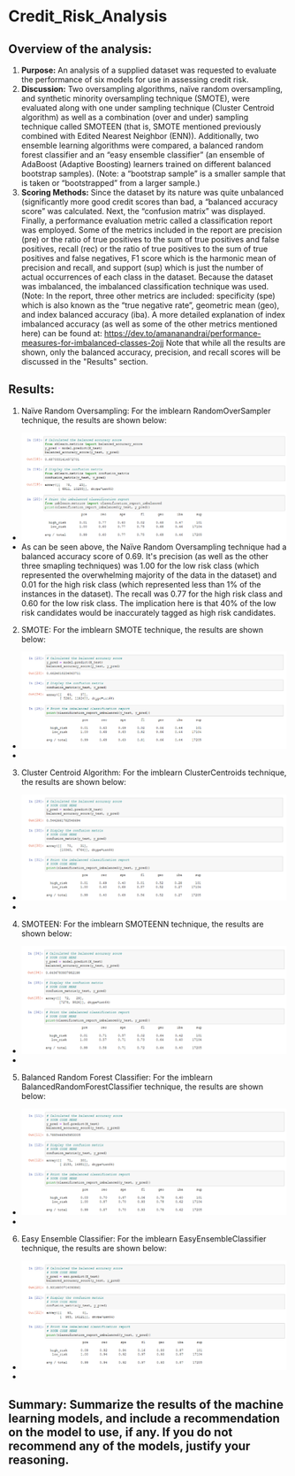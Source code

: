 # Credit_Risk_Analysis
##	Overview of the analysis: 
1.	**Purpose:** An analysis of a supplied dataset was requested to evaluate the performance of six models for use in assessing credit risk. 
2.	**Discussion:** Two oversampling algorithms, naïve random oversampling, and synthetic minority oversampling technique (SMOTE), were evaluated along with one under sampling technique (Cluster Centroid algorithm) as well as a combination (over and under) sampling technique called SMOTEEN (that is, SMOTE mentioned previously combined with Edited Nearest Neighbor (ENN)).  Additionally, two ensemble learning algorithms were compared, a balanced random forest classifier and an “easy ensemble classifier” (an ensemble of AdaBoost (Adaptive Boosting) learners trained on different balanced bootstrap samples). (Note: a “bootstrap sample” is a smaller sample that is taken or “bootstrapped” from a larger sample.)
3.	**Scoring Methods:** Since the dataset by its nature was quite unbalanced (significantly more good credit scores than bad, a “balanced accuracy score” was calculated. Next, the “confusion matrix” was displayed.  Finally, a performance evaluation metric called a classification report was employed. Some of the metrics included in the report are precision (pre) or the ratio of true positives to the sum of true positives and false positives, recall (rec) or the ratio of true positives to the sum of true positives and false negatives, F1 score which is the harmonic mean of precision and recall, and support (sup) which is just the number of actual occurrences of each class in the dataset.   Because the dataset was imbalanced, the imbalanced classification technique was used.  (Note: In the report, three other metrics are included: specificity (spe) which is also known as the “true negative rate”, geometric mean (geo), and index balanced accuracy (iba).  A more detailed explanation of index imbalanced accuracy (as well as some of the other metrics mentioned here) can be found at: https://dev.to/amananandrai/performance-measures-for-imbalanced-classes-2ojj
Note that while all the results are shown, only the balanced accuracy, precision, and recall scores will be discussed in the "Results" section. 	
##	Results: 
1.	Naïve Random Oversampling:  For the imblearn RandomOverSampler technique, the results are shown below:
 -	![Naïve Random Oversampling Results](images/Naive_Random_Oversampling_results.png)
 -	As can be seen above, the Naïve Random Oversampling technique had a balanced accuracy score of 0.69. It's precision (as well as the other three smapling techniques) was 1.00 for the low risk class (which represented the overwhelming majority of the data in the dataset) and 0.01 for the high risk class (which represented less than 1% of the instances in the dataset).  The recall was 0.77 for the high risk class and 0.60 for the low risk class.  The implication here is that 40% of the low risk candidates would be inaccurately tagged as high risk candidates.
2.	SMOTE:  For the imblearn SMOTE technique, the results are shown below:
 -	![SMOTE Oversampling Results](images/SMOTE_Oversampling_results.png)
 -	
3.	Cluster Centroid Algorithm:  For the imblearn ClusterCentroids technique, the results are shown below:
 -	![Cluster Centroid Undersampling Results](images/ClusterCentroid_Undersampling_results.png)
 -	
4.	SMOTEEN:   For the imblearn SMOTEENN technique, the results are shown below:
 -	![SMOTEEN Combination Over and Under Sampling Results](images/SMOTEEN_Combination_Over_and_Under_Sampling_results.png)
 -	
5.	Balanced Random Forest Classifier:   For the imblearn BalancedRandomForestClassifier technique, the results are shown below:
 -	![Balanced Random Forest Classifier Results](images/Balanced_Random_Forest_Classifier_results.png)
 -	
6.	Easy Ensemble Classifier:  For the imblearn EasyEnsembleClassifier technique, the results are shown below:
 -	![Easy Ensemble AdaBoost Classifier Results](images/Easy_Ensemble_AdaBoost_Classifier_results.png)
 -	
##	Summary: Summarize the results of the machine learning models, and include a recommendation on the model to use, if any.  If you do not recommend any of the models, justify your reasoning. 
